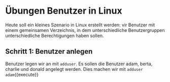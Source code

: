 # Übungen Benutzer in Linux
Heute soll ein kleines Szenario in Linux erstellt werden: vir Benutzer mit einem 
gemeinsamen Verzeichnis, in dem unterschiedliche Benutzergruppen unterschiedliche
Berechtigungen haben sollen.

## Schritt 1: Benutzer anlegen
Benutzer legen wir an mit `adduser`. Es sollen die Benutzer adam, berta, charlie
und donald angelegt werden. Dies machen wir mit
`adduser adam`{{execute}}

